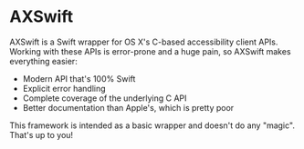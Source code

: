 # AXSwift

AXSwift is a Swift wrapper for OS X's C-based accessibility client APIs. Working with these APIs is error-prone and a huge pain, so AXSwift makes everything easier:

- Modern API that's 100% Swift
- Explicit error handling
- Complete coverage of the underlying C API
- Better documentation than Apple's, which is pretty poor

This framework is intended as a basic wrapper and doesn't do any "magic". That's up to you!
